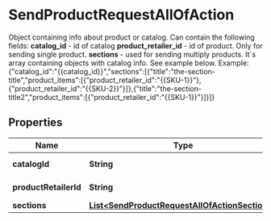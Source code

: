 

# SendProductRequestAllOfAction

Object containing info about product or catalog. Can contain the following fields:  **catalog_id** - id of catalog  **product_retailer_id** - id of product. Only for sending single product.  **sections** - used for sending multiply products. It`s array containing objects with catalog info. See example below.  Example: {\"catalog_id\":\"{{catalog_id}}\",\"sections\":[{\"title\":\"the-section-title\",\"product_items\":[{\"product_retailer_id\":\"{{SKU-1}}\"},{\"product_retailer_id\":\"{{SKU-2}}\"}]},{\"title\":\"the-section-title2\",\"product_items\":[{\"product_retailer_id\":\"{{SKU-1}}\"}]}]}

## Properties

| Name | Type | Description | Notes |
|------------ | ------------- | ------------- | -------------|
|**catalogId** | **String** | id of the catalog |  [optional] |
|**productRetailerId** | **String** | id of the product |  [optional] |
|**sections** | [**List&lt;SendProductRequestAllOfActionSections&gt;**](SendProductRequestAllOfActionSections.md) |  |  [optional] |



